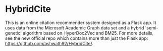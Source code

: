 # HybridCite
This is an online citation recommender system designed as a Flask app. It uses data from the Microsoft Academic Graph data set and a hybrid 'semi-genetic' algorithm based on HyperDoc2Vec and BM25. 
For more details, see the new official repo which contains more than just the Flask app: https://github.com/ashwath92/HybridCite/. 
